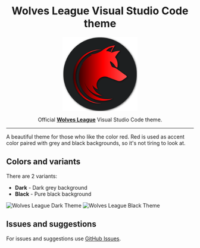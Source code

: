 <h1 align="center">Wolves League Visual Studio Code theme</h1>

<p align="center">
  <img src="./images/wolves-league-logo.png" width="200" align="center">
</p>
<p align="center">Official <strong><a href="https://github.com/WolvesLeague">Wolves League</a></strong> Visual Studio Code theme.</p>

---

A beautiful theme for those who like the color red. Red is used as accent color paired with grey and black backgrounds, so it's not tiring to look at.

## Colors and variants

There are 2 variants:

- **Dark** - Dark grey background
- **Black** - Pure black background

![Wolves League Dark Theme](https://raw.githubusercontent.com/WolvesLeague/wolves-league-vscode-theme/main/images/wolves-league-dark-screenshot.png)
![Wolves League Black Theme](https://raw.githubusercontent.com/WolvesLeague/wolves-league-vscode-theme/main/images/wolves-league-black-screenshot.png)

## Issues and suggestions

For issues and suggestions use [GitHub Issues](https://github.com/WolvesLeague/wolves-league-windows-terminal-theme/issues).
